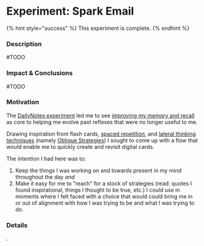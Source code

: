 # Experiment: Spark Email



{% hint style="success" %}
This experiment is complete.
{% endhint %}

### Description&#x20;

\#TODO

### Impact & Conclusions

\#TODO

### Motivation&#x20;

The [DailyNotes experiment](experiment-dailynotes.md) led me to see [improving my memory and recall](need-memory.md) as core to helping me evolve past reflexes that were no longer useful to me.&#x20;

Drawing inspiration from flash cards, [spaced repetition](https://en.wikipedia.org/wiki/Spaced\_repetition), and [lateral thinking techniques](https://en.wikipedia.org/wiki/Lateral\_thinking) (namely [Oblique Strategies](https://en.wikipedia.org/wiki/Oblique\_Strategies)) I sought to come up with a flow that would enable me to quickly create and revisit digital cards.

The intention I had here was to:

1. Keep the things I was working on and towards present in my mind throughout the day _and_
2. Make it easy for me to "reach" for a stock of strategies (read: quotes I found inspirational, things I thought to be true, etc.) I could use in moments where I felt faced with a choice that would could bring me in or out of alignment with how I was trying to be and what I was trying to do.

### Details

.

